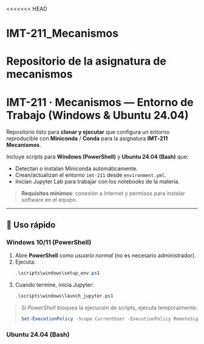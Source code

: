 <<<<<<< HEAD
# IMT-211_Mecanismos
Repositorio de la asignatura de mecanismos
=======
# IMT-211 · Mecanismos — Entorno de Trabajo (Windows & Ubuntu 24.04)

Repositorio listo para **clonar y ejecutar** que configura un entorno reproducible con **Miniconda** / **Conda** para la asignatura **IMT‑211 Mecanismos**.

Incluye scripts para **Windows (PowerShell)** y **Ubuntu 24.04 (Bash)** que:
- Detectan o instalan Miniconda automáticamente.
- Crean/actualizan el entorno `imt-211` desde `environment.yml`.
- Inician Jupyter Lab para trabajar con los notebooks de la materia.

> **Requisitos mínimos**: conexión a Internet y permisos para instalar software en el equipo.

---

## 🚀 Uso rápido

### Windows 10/11 (PowerShell)

1. Abre **PowerShell** como *usuario normal* (no es necesario administrador).
2. Ejecuta:
   ```powershell
   .\scripts\windows\setup_env.ps1
   ```
3. Cuando termine, inicia Jupyter:
   ```powershell
   .\scripts\windows\launch_jupyter.ps1
   ```

> Si *PowerShell* bloquea la ejecución de scripts, ejecuta temporalmente:
> ```powershell
> Set-ExecutionPolicy -Scope CurrentUser -ExecutionPolicy RemoteSigned
> ```

### Ubuntu 24.04 (Bash)
